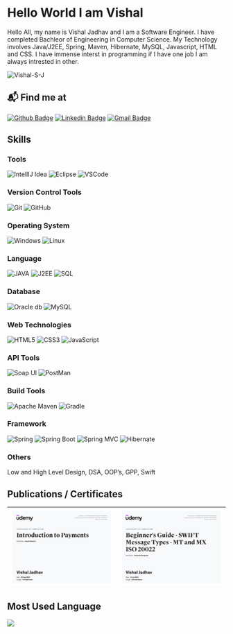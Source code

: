 # Hello World I am Vishal

Hello All, my name is Vishal Jadhav and I am a Software Engineer. I have completed Bachleor of Engineering in Computer Science. My Technology involves Java/J2EE, Spring, Maven, Hibernate, MySQL, Javascript, HTML and CSS. I have immense interst in programming if I have one job I am always intrested in other. <p align="left">
  <img src="https://komarev.com/ghpvc/?username=Vishal-S-J&label=Profile%20views&color=770677&style=for-the-badge&logo=star" alt="Vishal-S-J" style="padding-right:20px;" />
</p>

## 📬 Find me at
[![Github Badge](http://img.shields.io/badge/Github-black?style=flat-square&logo=github&link=https://github.com/Vishal-S-J)](https://github.com/Vishal-S-J) 
[![Linkedin Badge](https://img.shields.io/badge/-LinkedIn-blue?style=flat-square&logo=Linkedin&logoColor=white&link=https://www.linkedin.com/in/vishal-jadhav-0b1237231)](https://www.linkedin.com/in/vishal-jadhav-0b1237231)
[![Gmail Badge](https://img.shields.io/badge/-Gmail-d14836?style=flat-square&logo=Gmail&logoColor=white&link=mailto:vsjjadhav99@gmail.com)](mailto:vsjjadhav99@gmail.com)

## Skills
### Tools
![IntellIJ Idea](https://img.shields.io/badge/IntelliJ_IDEA-000000.svg?style=for-the-badge&logo=intellij-idea&logoColor=white)
![Eclipse](https://img.shields.io/badge/Eclipse-2C2255?style=for-the-badge&logo=eclipse&logoColor=white)
![VSCode](https://img.shields.io/badge/VSCode-0078D4?style=for-the-badge&logo=visual%20studio%20code&logoColor=white)

### Version Control Tools
![Git](https://img.shields.io/badge/GIT-E44C30?style=for-the-badge&logo=git&logoColor=white)
![GitHub](https://img.shields.io/badge/GitHub-100000?style=for-the-badge&logo=github&logoColor=white)

### Operating System
![Windows](https://img.shields.io/badge/Windows-0078D6?style=for-the-badge&logo=windows&logoColor=white)
![Linux](https://img.shields.io/badge/Linux-FCC624?style=for-the-badge&logo=linux&logoColor=black)

### Language
![JAVA](https://img.shields.io/badge/JAVA-F80000?style=for-the-badge&logo=windows&logoColor=white)
![J2EE](https://img.shields.io/badge/J2EE-F80000?style=for-the-badge&logo=windows&logoColor=white)
![SQL](https://img.shields.io/badge/MySQL-005C84?style=for-the-badge&logo=mysql&logoColor=white)

### Database
![Oracle db](https://img.shields.io/badge/Oracle_SQL-F80000?style=for-the-badge&logo=Oracle&logoColor=white)
![MySQL]()

### Web Technologies
![HTML5](https://img.shields.io/badge/HTML5-E34F26?style=for-the-badge&logo=html5&logoColor=white)
![CSS3](https://img.shields.io/badge/CSS3-1572B6?style=for-the-badge&logo=css3&logoColor=white)
![JavaScript](https://img.shields.io/badge/JavaScript-F7DF1E?style=for-the-badge&logo=javascript&logoColor=white)

### API Tools
![Soap UI]()
![PostMan](https://img.shields.io/badge/Postman-FF6C37?style=for-the-badge&logo=Postman&logoColor=white)

### Build Tools
![Apache Maven](https://img.shields.io/badge/apache_maven-C71A36?style=for-the-badge&logo=apachemaven&logoColor=white)
![Gradle](https://img.shields.io/badge/gradle-02303A?style=for-the-badge&logo=gradle&logoColor=white)

### Framework	
![Spring](https://img.shields.io/badge/Spring-6DB33F?style=for-the-badge&logo=spring&logoColor=white)
![Spring Boot](https://img.shields.io/badge/Spring_Boot-F2F4F9?style=for-the-badge&logo=spring-boot)
![Spring MVC](https://img.shields.io/badge/SPRING_MVC-6DB33F?style=for-the-badge&logo=spring&logoColor=white)
![Hibernate](https://img.shields.io/badge/Hibernate-59666C?style=for-the-badge&logo=Hibernate&logoColor=white)

### Others	
Low and High Level Design, DSA, OOP’s, GPP, Swift 

## Publications / Certificates
| ![Certificate : Introduction To Payments](https://github.com/Vishal-S-J/Vishal-S-J/blob/main/Images/Introduction_To_Payments.jpg) | ![Certificate : Swift Message MT and MX](https://github.com/Vishal-S-J/Vishal-S-J/blob/main/Images/Swift_Messages_MT_and_MX.jpg) |
|:---:|:---:|

## Most Used Language
![](https://github-readme-stats.vercel.app/api/top-langs/?username=Vishal-S-J&width=500)
